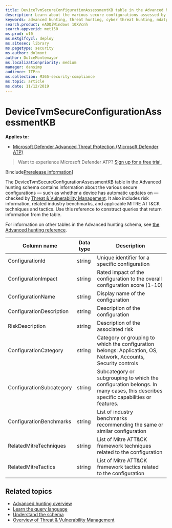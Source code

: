 ```yaml
---
title: DeviceTvmSecureConfigurationAssessmentKB table in the Advanced hunting schema
description: Learn about the various secure configurations assessed by Threat & Vulnerability Management in the DeviceTvmSecureConfigurationAssessmentKB table of the Advanced hunting schema. 
keywords: advanced hunting, threat hunting, cyber threat hunting, mdatp, windows defender atp, wdatp search, query, telemetry, schema reference, kusto, table, column, data type, description, threat & vulnerability management, TVM, device management, security configuration, MITRE ATT&CK framework, knowledge base, KB, DeviceTvmSecureConfigurationAssessmentKB
search.product: eADQiWindows 10XVcnh
search.appverid: met150
ms.prod: w10
ms.mktglfcycl: deploy
ms.sitesec: library
ms.pagetype: security
ms.author: dolmont
author: DulceMontemayor
ms.localizationpriority: medium
manager: dansimp
audience: ITPro
ms.collection: M365-security-compliance 
ms.topic: article
ms.date: 11/12/2019
---
```


# DeviceTvmSecureConfigurationAssessmentKB

**Applies to:**

- [Microsoft Defender Advanced Threat Protection (Microsoft Defender ATP)](https://go.microsoft.com/fwlink/p/?linkid=2069559)

>Want to experience Microsoft Defender ATP? [Sign up for a free trial.](https://www.microsoft.com/WindowsForBusiness/windows-atp?ocid=docs-wdatp-advancedhuntingref-abovefoldlink)

[!include[Prerelease information](../../includes/prerelease.md)]

The DeviceTvmSecureConfigurationAssessmentKB table in the Advanced hunting schema contains information about the various secure configurations — such as whether a device has automatic updates on — checked by [Threat & Vulnerability Management](next-gen-threat-and-vuln-mgt.md). It also includes risk information, related industry benchmarks, and applicable MITRE ATT&CK techniques and tactics. Use this reference to construct queries that return information from the table.

For information on other tables in the Advanced hunting schema, see [the Advanced hunting reference](advanced-hunting-reference.md).

| Column name | Data type | Description |
|-------------|-----------|-------------|
| ConfigurationId | string | Unique identifier for a specific configuration |
| ConfigurationImpact | string | Rated impact of the configuration to the overall configuration score (1-10) |
| ConfigurationName | string | Display name of the configuration |
| ConfigurationDescription | string | Description of the configuration |
| RiskDescription | string | Description of the associated risk |
| ConfigurationCategory | string | Category or grouping to which the configuration belongs: Application, OS, Network, Accounts, Security controls|
| ConfigurationSubcategory | string |Subcategory or subgrouping to which the configuration belongs. In many cases, this describes specific capabilities or features. |
| ConfigurationBenchmarks | string | List of industry benchmarks recommending the same or similar configuration |
| RelatedMitreTechniques | string | List of Mitre ATT&CK framework techniques related to the configuration |
| RelatedMitreTactics  | string | List of Mitre ATT&CK framework tactics related to the configuration |

## Related topics

- [Advanced hunting overview](advanced-hunting-overview.md)
- [Learn the query language](advanced-hunting-query-language.md)
- [Understand the schema](advanced-hunting-schema-reference.md)
- [Overview of Threat & Vulnerability Management](next-gen-threat-and-vuln-mgt.md)
